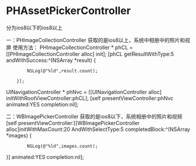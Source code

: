 # PHAssetPickerController
分为ios8以下的ios8以上

一：PHImageCollectionController
  获取的是ios8以上，系统中相册中的照片和视屏
  使用方法：
  PHImageCollectionController * phCL =[[PHImageCollectionController alloc] init];
        [phCL getResultWithType:5 andWithSuccess:^(NSArray *result) {
            
            NSLog(@"%ld",result.count);
            
        }];
        
  UINavigationController * phNvc = [[UINavigationController alloc] initWithRootViewController:phCL];
  [self presentViewController:phNvc animated:YES completion:nil];
  
  二：WBImagePickerController
  获取的是ios8以下，系统相册中的照片和视频
  [self presentViewController:[[WBImagePickerController alloc]initWithMaxCount:20 AndWithSelectType:5 completedBlock:^(NSArray *images) {
            
            NSLog(@"%ld",images.count);
            
  }] animated:YES completion:nil];
